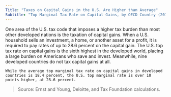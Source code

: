 ```yaml
---
Title: "Taxes on Capital Gains in the U.S. Are Higher than Average"
Subtitle: "Top Marginal Tax Rate on Capital Gains, by OECD Country (2015)"
---
```

One area of the U.S. tax code that imposes a higher tax burden than most other developed nations is the taxation of capital gains. When a U.S. household sells an investment, a home, or another asset for a profit, it is required to pay rates of up to 28.6 percent on the capital gain. The U.S. top tax rate on capital gains is the sixth highest in the developed world, placing a large burden on Americans who save and invest. Meanwhile, nine developed countries do not tax capital gains at all.

```
While the average top marginal tax rate on capital gains in developed countries is 18.4 percent, the U.S. top marginal rate is over 10 points higher, at 28.6 percent.
```
>Source: Ernst and Young, Deloitte, and Tax Foundation calculations.
